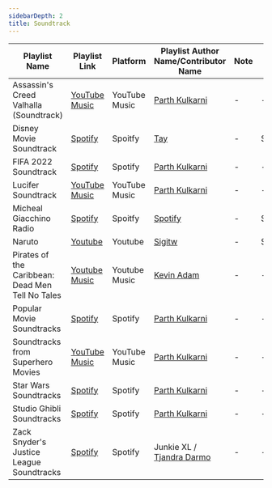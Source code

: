 ```yaml
---
sidebarDepth: 2
title: Soundtrack
---
```


| Playlist Name | Playlist Link | Platform | Playlist Author Name/Contributor Name | Note | Subgenre |
| ------------- |-------------- | -------- | ------------------------------------- | ---- | -------- |
| Assassin's Creed Valhalla (Soundtrack) | [YouTube Music](https://music.youtube.com/playlist?list=PLDisKgcnAC4RbwywMTbJpC-uBg6mUeCsO&feature=share) | YouTube Music | [Parth Kulkarni](https://github.com/parthkgh24) | - | - |
| Disney Movie Soundtrack | [Spotify](https://open.spotify.com/playlist/0xlw4AyipOdMpZ1NbvDz3V?si=52ad00aaa51b4408&nd=1) | Spoitfy | [Tay](https://open.spotify.com/user/1243359743) | - | Soundtrack |
|FIFA 2022 Soundtrack | [Spotify](https://open.spotify.com/playlist/2a6OSlFchVcDonrXMMJ6EM?si=2fc2db2d922d4623) | Spotify | [Parth Kulkarni](https://github.com/parthkgh24) | - | - |
| Lucifer Soundtrack | [YouTube Music](https://music.youtube.com/playlist?list=PLlO3ranUZrZ4o9oyhU51heXdnRF2SY9EU&feature=share) | YouTube Music | [Parth Kulkarni](https://github.com/parthkgh24) | - | - |
| Micheal Giacchino Radio | [Spotify](https://open.spotify.com/playlist/37i9dQZF1E4B24219OcojD?si=16d1182187fc4396) | Spoitfy | [Spotify](https://open.spotify.com/user/spotify) | - | Soundtrack |
| Naruto | [Youtube](https://www.youtube.com/watch?v=q9MFxD3eQ8k) | Youtube | [Sigitw](https://github.com/sgitwhyd) | - | Soundtrack |
| Pirates of the Caribbean: Dead Men Tell No Tales | [Youtube Music](https://music.youtube.com/playlist?list=OLAK5uy_lKGPWpoRx7HauZGlqyN268ZVHaO2O058s) | Youtube Music | [Kevin Adam](https://github.com/vnxx) | - | - |
|Popular Movie Soundtracks | [Spotify](https://open.spotify.com/playlist/1VHaEzv3qjaDBAVJrEGEge?si=00564258b11a4da7) | Spotify | [Parth Kulkarni](https://github.com/parthkgh24) | - | - |
|Soundtracks from Superhero Movies | [YouTube Music](https://music.youtube.com/playlist?list=RDCLAK5uy_lJlBtxBu4iJF7YPUcnDxnQlrkYxZWCzwE&feature=share&playnext=1 )| YouTube Music | [Parth Kulkarni](https://github.com/parthkgh24) | - | - |
| Star Wars Soundtracks | [Spotify](https://open.spotify.com/playlist/0yDagEjoveJC0dVWBJecU2?si=1f16b0db590b4f63) | Spotify | [Parth Kulkarni](https://github.com/parthkgh24) | - | - |
|Studio Ghibli Soundtracks | [Spotify](https://open.spotify.com/playlist/636JPjFfxIumqg3UQALZpY?si=2519381d393c47cf) | Spotify | [Parth Kulkarni](https://github.com/parthkgh24) | - | - |
|Zack Snyder's Justice League Soundtracks | [Spotify](https://open.spotify.com/album/61EYnZsY4PSE2uubb81wtB?si=Mi21amKaQe6yEOC5jjTLZw&dl_branch=1) | Spotify | Junkie XL / [Tjandra Darmo](https://github.com/TjandraD) | - | - |

